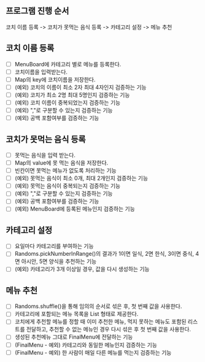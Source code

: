 ## 프로그램 진행 순서
코치 이름 등록 -> 코치가 못먹는 음식 등록 -> 카테고리 설정 -> 메뉴 추천

## 코치 이름 등록
-[ ] MenuBoard에 카테고리 별로 메뉴를 등록한다.
-[ ] 코치이름을 입력받는다.
-[ ] Map의 key에 코치이름을 저장한다.
-[ ] (예외) 코치의 이름이 최소 2자 최대 4자인지 검증하는 기능
-[ ] (예외) 코치가 최소 2명 최대 5명인지 검증하는 기능
-[ ] (예외) 코치 이름이 중복되었는지 검증하는 기능
-[ ] (예외) ","로 구분할 수 있는지 검증하는 기능
-[ ] (예외) 공백 포함여부를 검증하는 기능

## 코치가 못먹는 음식 등록
-[ ] 못먹는 음식을 입력 받는다.
-[ ] Map의 value에 못 먹는 음식을 저장한다.
-[ ] 빈칸이면 못먹는 메뉴가 없도록 처리하는 기능
-[ ] (예외) 못먹는 음식이 최소 0개, 최대 2개인지 검증하는 기능
-[ ] (예외) 못먹는 음식이 중복되는지 검증하는 기능
-[ ] (예외) ","로 구분할 수 있는지 검증하는 기능
-[ ] (예외) 공백 포함여부를 검증하는 기능
-[ ] (예외) MenuBoard에 등록된 메뉴인지 검증하는 기능

## 카테고리 설정
-[ ] 요일마다 카테고리를 부여하는 기능
-[ ] Randoms.pickNumberInRange()의 결과가 1이면 일식, 
2면 한식, 3이면 중식, 4면 아시안, 5면 양식을 추천하는 기능
-[ ] (예외) 카테고리가 3개 이상일 경우, 값을 다시 생성하는 기능

## 메뉴 추천
-[ ] Randoms.shuffle()을 통해 임의의 순서로 섞은 후, 첫 번째 값을 사용한다. <br>
-[ ] 카테고리에 포함되는 메뉴 목록을 List<String> 형태로 제공한다. 
-[ ] 코치에게 추천할 메뉴를 정할 때 이미 추천한 메뉴, 먹지 못하는 메뉴도 포함된 리스트를 전달하고,
 추천할 수 없는 메뉴인 경우 다시 섞은 후 첫 번째 값을 사용한다.
-[ ] 생성된 추천메뉴 그대로 FinalMenu에 전달하는 기능
-[ ] (FinalMenu - 예외) 카테고리와 동일한 메뉴인지 검증하는 기능
-[ ] (FinalMenu - 예외) 한 사람이 매일 다른 메뉴를 먹는지 검증하는 기능
